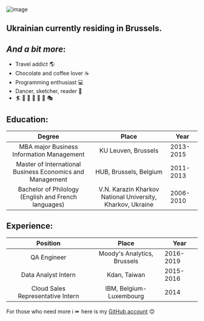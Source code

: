 ![image](https://user-images.githubusercontent.com/59530782/71889037-9c1cf480-3141-11ea-8963-5bf48a52bdc2.png)
## Ukrainian currently residing in Brussels.
## _And a bit more_:
* Travel addict :earth_americas:
* Chocolate and coffee lover :coffee:
* Programming enthusiast :computer:
* Dancer, sketcher, reader :dancer:
* :surfer: :ski: :sunrise_over_mountains: :art: :boot: :runner: :performing_arts:
## Education:
| Degree       | Place         |  Year |
| :-------------:|:-------------:|-----|
|MBA major Business Information Management|KU Leuven, Brussels|2013-2015|
|Master of International Business Economics and Management|HUB, Brussels, Belgium|2011-2013|
|Bachelor of Philology (English and French languages)|V.N. Karazin Kharkov National University, Kharkov, Ukraine|2006-2010|

## Experience:
| Position      | Place         |  Year |
| :-------------:|:-------------:|-----|
|QA Engineer|Moody's Analytics, Brussels|2016-2019|
|Data Analyst Intern|Kdan, Taiwan|2015-2016|
|Cloud Sales Representative Intern|IBM, Belgium-Luxembourg|2014|



For those who need more :information_source: :fast_forward: here is my [GitHub account](https://github.com/ShtankoDaria) :blush:

